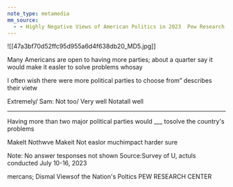 ```yaml
---
note_type: metamedia
mm_source:
  - - Highly Negative Views of American Politics in 2023  Pew Research Center.md
---
```


![[47a3bf70d52ffc95d955a6d4f638db20_MD5.jpg]]

Many Americans are open to having
more parties; about a quarter say it
would make it easler to solve problems
whosay

I often wish there were more political parties to
choose from” describes their vietw

Extremely/  Sam: Not too/
Very well Notatall well

- - -

Having more than two major political parties would
___ tosolve the country's problems

Makelt  Nothwve Makeit  Not
easlor muchimpact harder  sure

Note: No answer tesponses not shown
Source:Survey of U, actuls conducted July 10-16, 2023

mercans; Dismal Viewsof the Nation's Poltics
PEW RESEARCH CENTER


